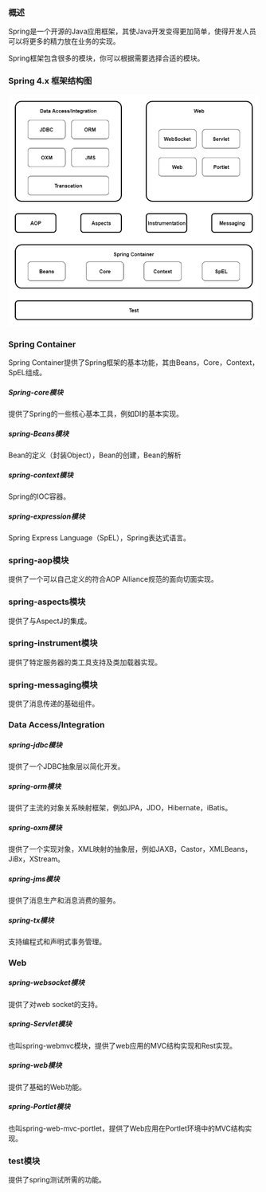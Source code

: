 ### 概述

Spring是一个开源的Java应用框架，其使Java开发变得更加简单，使得开发人员可以将更多的精力放在业务的实现。

Spring框架包含很多的模块，你可以根据需要选择合适的模块。

### Spring 4.x 框架结构图

<img src="./image/Spring4.x框架结构图.png" alt="Spring4.x框架结构图"/>

### Spring Container

Spring Container提供了Spring框架的基本功能，其由Beans，Core，Context，SpEL组成。

##### Spring-core模块

提供了Spring的一些核心基本工具，例如DI的基本实现。

##### spring-Beans模块

Bean的定义（封装Object），Bean的创建，Bean的解析

##### spring-context模块

Spring的IOC容器。

##### spring-expression模块

Spring Express Language（SpEL），Spring表达式语言。

### spring-aop模块

提供了一个可以自己定义的符合AOP Alliance规范的面向切面实现。

### spring-aspects模块

提供了与AspectJ的集成。

### spring-instrument模块

提供了特定服务器的类工具支持及类加载器实现。

### spring-messaging模块

提供了消息传递的基础组件。

### Data Access/Integration

##### spring-jdbc模块

提供了一个JDBC抽象层以简化开发。

##### spring-orm模块

提供了主流的对象关系映射框架，例如JPA，JDO，Hibernate，iBatis。

##### spring-oxm模块

提供了一个实现对象，XML映射的抽象层，例如JAXB，Castor，XMLBeans，JiBx，XStream。

##### spring-jms模块

提供了消息生产和消息消费的服务。

##### spring-tx模块

支持编程式和声明式事务管理。

### Web

##### spring-websocket模块

提供了对web socket的支持。

##### spring-Servlet模块

也叫spring-webmvc模块，提供了web应用的MVC结构实现和Rest实现。

##### spring-web模块

提供了基础的Web功能。

##### spring-Portlet模块

也叫spring-web-mvc-portlet，提供了Web应用在Portlet环境中的MVC结构实现。

### test模块

提供了spring测试所需的功能。